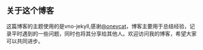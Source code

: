 ## 关于这个博客

这篇博客的主题使用的是vno-jekyll,感谢[@onevcat](http://vno.onevcat.com)，博客主要用于总结经验，记录平时遇到的一些问题，同时也将其分享给其他人。欢迎访问我的博客，希望大家可以共同进步。
